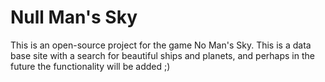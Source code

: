 # Null Man's Sky

This is an open-source project for the game No Man's Sky. This is a data base site with a search for beautiful ships and planets, and perhaps in the future the functionality will be added ;)
